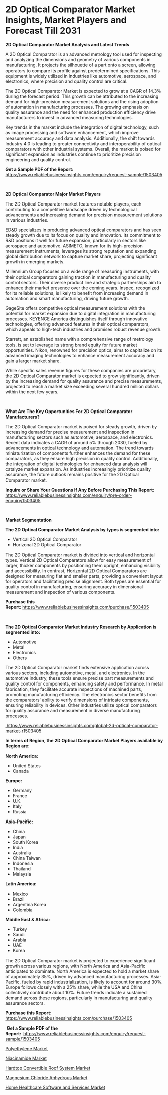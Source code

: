 <p><h1>2D Optical Comparator Market Insights, Market Players and Forecast Till 2031</h1></p><p><strong>2D Optical Comparator Market Analysis and Latest Trends</strong></p>
<p><p>A 2D Optical Comparator is an advanced metrology tool used for inspecting and analyzing the dimensions and geometry of various components in manufacturing. It projects the silhouette of a part onto a screen, allowing operators to compare its profile against predetermined specifications. This equipment is widely utilized in industries like automotive, aerospace, and electronics, where precision and quality control are critical.</p><p>The 2D Optical Comparator Market is expected to grow at a CAGR of 14.3% during the forecast period. This growth can be attributed to the increasing demand for high-precision measurement solutions and the rising adoption of automation in manufacturing processes. The growing emphasis on quality assurance and the need for enhanced production efficiency drive manufacturers to invest in advanced measuring technologies. </p><p>Key trends in the market include the integration of digital technology, such as image processing and software enhancement, which improve measurement accuracy and data analysis. Additionally, the shift towards Industry 4.0 is leading to greater connectivity and interoperability of optical comparators with other industrial systems. Overall, the market is poised for significant expansion as industries continue to prioritize precision engineering and quality control.</p></p>
<p><strong>Get a Sample PDF of the Report:&nbsp;</strong> <a href="https://www.reliablebusinessinsights.com/enquiry/request-sample/1503405?utm_campaign=1119&utm_medium=2&utm_source=Github&utm_content=ia&utm_term=08122024&utm_id=2d-optical-comparator">https://www.reliablebusinessinsights.com/enquiry/request-sample/1503405</a></p>
<p>&nbsp;</p>
<p><strong>2D Optical Comparator Major Market Players</strong></p>
<p><p>The 2D Optical Comparator market features notable players, each contributing to a competitive landscape driven by technological advancements and increasing demand for precision measurement solutions in various industries.</p><p>ED&D specializes in producing advanced optical comparators and has seen steady growth due to its focus on quality and innovation. Its commitment to R&D positions it well for future expansion, particularly in sectors like aerospace and automotive. ASIMETO, known for its high-precision measurement instruments, leverages its strong reputation and expanding global distribution network to capture market share, projecting significant growth in emerging markets.</p><p>Millennium Group focuses on a wide range of measuring instruments, with their optical comparators gaining traction in manufacturing and quality control sectors. Their diverse product line and strategic partnerships aim to enhance their market presence over the coming years. Inspec, recognized for its reliable solutions, is likely to benefit from increasing demand in automation and smart manufacturing, driving future growth.</p><p>GageSite offers competitive optical measurement solutions with the potential for market expansion due to digital integration in manufacturing processes. KEYENCE America distinguishes itself through innovative technologies, offering advanced features in their optical comparators, which appeals to high-tech industries and promises robust revenue growth.</p><p>Starrett, an established name with a comprehensive range of metrology tools, is set to leverage its strong brand equity for future market opportunities. Nikon, renowned for precision optics, aims to capitalize on its advanced imaging technologies to enhance measurement accuracy and gain a larger market share.</p><p>While specific sales revenue figures for these companies are proprietary, the 2D Optical Comparator market is expected to grow significantly, driven by the increasing demand for quality assurance and precise measurements, projected to reach a market size exceeding several hundred million dollars within the next few years.</p></p>
<p>&nbsp;</p>
<p><strong>What Are The Key Opportunities For 2D Optical Comparator Manufacturers?</strong></p>
<p><p>The 2D Optical Comparator market is poised for steady growth, driven by increasing demand for precise measurement and inspection in manufacturing sectors such as automotive, aerospace, and electronics. Recent data indicates a CAGR of around 5% through 2030, fueled by advancements in optical technology and automation. The trend towards miniaturization of components further enhances the demand for these comparators, as they ensure high precision in quality control. Additionally, the integration of digital technologies for enhanced data analysis will catalyze market expansion. As industries increasingly prioritize quality assurance, the future outlook remains positive for the 2D Optical Comparator market.</p></p>
<p><strong>Inquire or Share Your Questions If Any Before Purchasing This Report:</strong> <a href="https://www.reliablebusinessinsights.com/enquiry/pre-order-enquiry/1503405?utm_campaign=1119&utm_medium=2&utm_source=Github&utm_content=ia&utm_term=08122024&utm_id=2d-optical-comparator">https://www.reliablebusinessinsights.com/enquiry/pre-order-enquiry/1503405</a></p>
<p>&nbsp;</p>
<p><strong>Market Segmentation</strong></p>
<p><strong>The 2D Optical Comparator Market Analysis by types is segmented into:</strong></p>
<p><ul><li>Vertical 2D Optical Comparator</li><li>Horizonal 2D Optical Comparator</li></ul></p>
<p><p>The 2D Optical Comparator market is divided into vertical and horizontal types. Vertical 2D Optical Comparators allow for easy measurement of larger, thicker components by positioning them upright, enhancing visibility and accessibility. In contrast, Horizontal 2D Optical Comparators are designed for measuring flat and smaller parts, providing a convenient layout for operators and facilitating precise alignment. Both types are essential for quality control in manufacturing, ensuring accuracy in dimensional measurement and inspection of various components.</p></p>
<p><strong>Purchase this Report:&nbsp;</strong><a href="https://www.reliablebusinessinsights.com/purchase/1503405?utm_campaign=1119&utm_medium=2&utm_source=Github&utm_content=ia&utm_term=08122024&utm_id=2d-optical-comparator">https://www.reliablebusinessinsights.com/purchase/1503405</a></p>
<p>&nbsp;</p>
<p><strong>The 2D Optical Comparator Market Industry Research by Application is segmented into:</strong></p>
<p><ul><li>Automotive</li><li>Metal</li><li>Electronics</li><li>Others</li></ul></p>
<p><p>The 2D Optical Comparator market finds extensive application across various sectors, including automotive, metal, and electronics. In the automotive industry, these tools ensure precise part measurements and quality control for components, enhancing safety and performance. In metal fabrication, they facilitate accurate inspections of machined parts, promoting manufacturing efficiency. The electronics sector benefits from the comparators' ability to verify dimensions of intricate components, ensuring reliability in devices. Other industries utilize optical comparators for quality assurance and measurement in diverse manufacturing processes.</p></p>
<p><a href="https://www.reliablebusinessinsights.com/global-2d-optical-comparator-market-r1503405?utm_campaign=1119&utm_medium=2&utm_source=Github&utm_content=ia&utm_term=08122024&utm_id=2d-optical-comparator">&nbsp;https://www.reliablebusinessinsights.com/global-2d-optical-comparator-market-r1503405</a></p>
<p><strong>In terms of Region, the 2D Optical Comparator Market Players available by Region are:</strong></p>
<p>
    <p> <strong> North America: </strong>
        <ul>
            <li>United States</li>
            <li>Canada</li>
        </ul>
        </p> 
    <p> <strong> Europe: </strong>
        <ul>
            <li>Germany</li>
            <li>France</li>
            <li>U.K.</li>
            <li>Italy</li>
            <li>Russia</li>
        </ul>
        </p> 
    <p> <strong> Asia-Pacific: </strong>
        <ul>
            <li>China</li>
            <li>Japan</li>
            <li>South Korea</li>
            <li>India</li>
            <li>Australia</li>
            <li>China Taiwan</li>
            <li>Indonesia</li>
            <li>Thailand</li>
            <li>Malaysia</li>
        </ul>
        </p> 
    <p> <strong> Latin America: </strong>
        <ul>
            <li>Mexico</li>
            <li>Brazil</li>
            <li>Argentina Korea</li>
            <li>Colombia</li>
        </ul>
        </p> 
    <p> <strong> Middle East & Africa: </strong>
        <ul>
            <li>Turkey</li>
            <li>Saudi</li>
            <li>Arabia</li>
            <li>UAE</li>
            <li>Korea</li>
        </ul>
    </p>
    </p>
<p><p>The 2D Optical Comparator market is projected to experience significant growth across various regions, with North America and Asia-Pacific anticipated to dominate. North America is expected to hold a market share of approximately 35%, driven by advanced manufacturing processes. Asia-Pacific, fueled by rapid industrialization, is likely to account for around 30%. Europe follows closely with a 25% share, while the USA and China collectively contribute about 10%. Future trends indicate a sustained demand across these regions, particularly in manufacturing and quality assurance sectors.</p></p>
<p><strong>Purchase this Report: </strong><a href="https://www.reliablebusinessinsights.com/purchase/1503405?utm_campaign=1119&utm_medium=2&utm_source=Github&utm_content=ia&utm_term=08122024&utm_id=2d-optical-comparator">https://www.reliablebusinessinsights.com/purchase/1503405</a></p>
<p>&nbsp;<strong>Get a Sample PDF of the Report:&nbsp;&nbsp;</strong><a href="https://www.reliablebusinessinsights.com/enquiry/request-sample/1503405?utm_campaign=1119&utm_medium=2&utm_source=Github&utm_content=ia&utm_term=08122024&utm_id=2d-optical-comparator">https://www.reliablebusinessinsights.com/enquiry/request-sample/1503405</a></p>
<p><strong></strong></p>
<p><p><a href="https://www.linkedin.com/pulse/t-insight-dial-ziosf?utm_campaign=1119&utm_medium=2&utm_source=Github&utm_content=ia&utm_term=08122024&utm_id=2d-optical-comparator">Polyethylene Market</a></p><p><a href="https://www.linkedin.com/pulse/t-insight-dial-ziosf?utm_campaign=1119&utm_medium=2&utm_source=Github&utm_content=ia&utm_term=08122024&utm_id=2d-optical-comparator">Niacinamide Market</a></p><p><a href="https://github.com/soltihoney74575/Market-Research-Report-List-1/blob/main/hardtop-convertible-roof-system-market.md?utm_campaign=1119&utm_medium=2&utm_source=Github&utm_content=ia&utm_term=08122024&utm_id=2d-optical-comparator">Hardtop Convertible Roof System Market</a></p><p><a href="https://www.linkedin.com/pulse/t-insight-dial-ziosf?utm_campaign=1119&utm_medium=2&utm_source=Github&utm_content=ia&utm_term=08122024&utm_id=2d-optical-comparator">Magnesium Chloride Anhydrous Market</a></p><p><a href="https://github.com/gerdabatiskzv9/Market-Research-Report-List-1/blob/main/home-healthcare-software-and-services-market.md?utm_campaign=1119&utm_medium=2&utm_source=Github&utm_content=ia&utm_term=08122024&utm_id=2d-optical-comparator">Home Healthcare Software and Services Market</a></p></p>